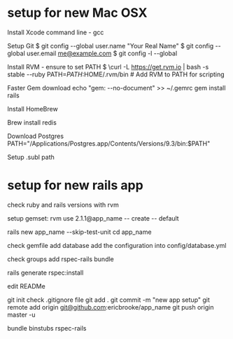 setup for new Mac OSX
=====

Install Xcode command line - gcc

Setup Git
$ git config --global user.name "Your Real Name"
$ git config --global user.email me@example.com
$ git config -l --global

Install RVM - ensure to set PATH
$ \curl -L https://get.rvm.io | bash -s stable --ruby
PATH=$PATH:$HOME/.rvm/bin # Add RVM to PATH for scripting

Faster Gem download
echo "gem: --no-document" >> ~/.gemrc
gem install rails

Install HomeBrew

Brew install redis

Download Postgres
PATH="/Applications/Postgres.app/Contents/Versions/9.3/bin:$PATH" 

Setup .subl path

setup for new rails app
=====
check ruby and rails versions with rvm

setup gemset:
rvm use 2.1.1@app_name -- create -- default

rails new app_name --skip-test-unit
cd app_name

check gemfile add database
add the configuration into config/database.yml

check groups
add rspec-rails
bundle

rails generate rspec:install

edit READMe

git init
check .gitignore file
git add .
git commit -m "new app setup"
git remote add origin git@github.com:ericbrooke/app_name
git push origin master -u

bundle binstubs rspec-rails

